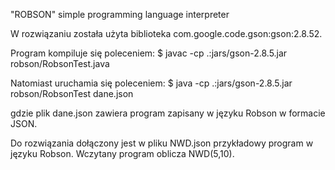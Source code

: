 "ROBSON" simple programming language interpreter

W rozwiązaniu została użyta biblioteka com.google.code.gson:gson:2.8.52.

Program kompiluje się poleceniem:
$ javac -cp .:jars/gson-2.8.5.jar robson/RobsonTest.java 

Natomiast uruchamia się poleceniem:
$ java -cp .:jars/gson-2.8.5.jar robson/RobsonTest dane.json

gdzie plik dane.json zawiera program zapisany w języku Robson w formacie JSON.

Do rozwiązania dołączony jest w pliku NWD.json przykładowy program w języku Robson. Wczytany program oblicza NWD(5,10).

